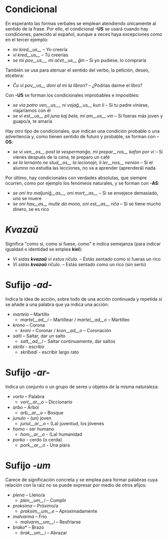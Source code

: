 # Condicional

En esperanto las formas verbales se emplean atendiendo únicamente al sentido de la frase. 
Por ello, el condicional __-US__ se usará cuando hay condiciones, parecido al español, aunque a veces haya excepciones como en el tercer ejemplo:

- *mi kred__us__* – Yo creería
- *vi kred__us__* – Tú creerías
- *se mi pov__us__, mi aĉet__us__ ĝin* – Si yo pudiese, lo compraría

También se usa para atenuar el sentido del verbo, la petición, deseo, etcétera:

- *Ĉu vi pov__us__ doni al mi la libron?* – ¿Podrías darme el libro?

Con __-US__ se forman los condicionales improbables e imposibles:

- *se via patro ven__us__, ni vojaĝ__us__ kun li* – Si tu padre viniese, viajaríamos con él
- *se vi est__us__ pli juna kaj bela, mi am__us__ vin* – Si fueras más joven y guapo/a, te amaría

Hay otro tipo de condicionales, que indican una condición probable o una advertencia y, como tienen sentido de futuro y probable, se forman con __-OS__:

- *se vi ven__os__ post la vespermanĝo, mi prepar__ros__ kafon por vi* – Si vienes después de la cena, te preparo un café
- *se la lernanto ne stud__os__ la lecionojn, li ler__nos__ nenion* – Si el alumno no estudia las lecciones, no va a aprender (aprenderá) nada.

Por último, hay condicionales con verdades absolutas, que siempre ocurren, como por ejemplo los fenómeos naturales, y se forman con __-AS__:

- *se oni tro maljuniĝ__as__, oni mort__as__* – Si se envejece demasiado, uno se muere
- *se oni hav__as__ multe da mono, oni est__as__ riĉa* – Si se tiene mucho dinero, se es rico

# *Kvazaŭ*

Significa "como si, como si fuese, como" e indica semejanza (para indicar igualdad o identidad se emplea __kiel__):

- *Vi sidas __kvazaŭ__ vi estus riĉulo.* – Estás sentado como si fueras un rico
- *Vi sidas __kvazaŭ__  riĉulo.* – Estás sentado como un rico (sin serlo)
 
# Sufijo *-ad-*

Indica la idea de acción, sobre todo de una acción continuada y repetida si se añade a una palabra que ya indica una acción:

- *martelo* – Martillo
  - *martel__ad__i* – Martillear / *martel__ad__o* – Martilleo
- *krono* – Corona
  - *kroni* – Coronar / *kron__ad__o* – Coronación
- *salti* – Saltar, dar un salto
  - *salt__ad__i* – Saltar continuamente, dar saltos
- *skribi* - escribir
  - *skribadi* - escribir largo rato

# Sufijo *-ar-*

Indica un conjunto o un grupo de seres u objetos de la misma naturaleza:

- *vorto* – Palabra
	- *vort__ar__o* – Diccionario
- *arbo* – Árbol
	- *arb__ar__o* – Bosque
- *junulo* – (un) joven
	- *junul__ar__o* – (La) juventud, los jóvenes
- *homo* - ser humano
	- *hom__ar__o* - (La) humanidad
- *porko* - cerdo (o cerda)
	- *pork__ar__o* - Una piara

# Sufijo *-um*

Carece de significación concreta y se emplea para formar palabras cuya relación con la raíz no se puede expresar por medio de otros afijos:

- *plena* – Lleno/a
  -  *plen__um__i* – Cumplir
- *proksima* – Próximo/a
  -  *proksim__um__e* – Aproximadamente
- *malvarma* – Frío 
	- *malvarm__um__i* – Resfriarse
- *brako** – Brazo 
	- *brak__um__i* – Abrazar
